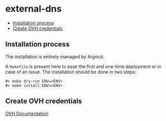 # external-dns



<!--TOC-->

- [Installation process](#installation-process)
- [Create OVH credentials](#create-ovh-credentials)

<!--TOC-->

## Installation process

The installation is entirely managed by Argocd.

A `Makefile` is present here to ease the first and one-time deployment or in case of an issue.
The installation should be done in two steps:

```shell
#> make dry-run ENV=<ENV>
#> make install ENV=<ENV>
```

## Create OVH credentials

[OVH Documentation](https://kubernetes-sigs.github.io/external-dns/v0.14.0/tutorials/ovh/#creating-a-zone-with-ovh-dns)

